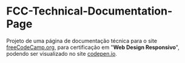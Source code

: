 # FCC-Technical-Documentation-Page

Projeto de uma página de documentação técnica para o site [freeCodeCamp.org](https://www.freecodecamp.org/learn/responsive-web-design/responsive-web-design-projects/build-a-technical-documentation-page), para certificação em "**Web Design Responsivo**", podendo ser visualizado no site [codepen.io](https://codepen.io/rsbastos/full/mdPMvVw).
